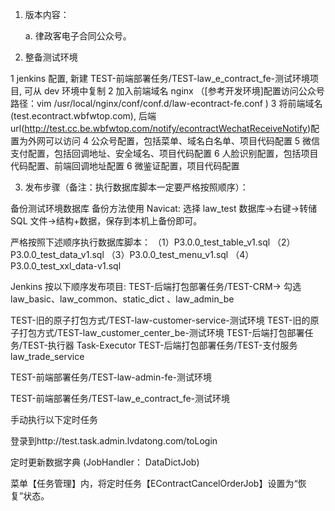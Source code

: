 1. 版本内容：

   a. 律政客电子合同公众号。

2) 整备测试环境

1 jenkins 配置, 新建 TEST-前端部署任务/TEST-law_e_contract_fe-测试环境项目, 可从 dev 环境中复制
2 加入前端域名 nginx （[参考开发环境]配置访问公众号 路径：vim /usr/local/nginx/conf/conf.d/law-econtract-fe.conf )
3 将前端域名(test.econtract.wbfwtop.com), 后端 url(http://test.cc.be.wbfwtop.com/notify/econtractWechatReceiveNotify)配置为外网可以访问
4 公众号配置，包括菜单、域名白名单、项目代码配置
5 微信支付配置，包括回调地址、安全域名、项目代码配置
6 人脸识别配置，包括项目代码配置、前端回调地址配置
6 微鉴证配置，项目代码配置

3. 发布步骤（备注：执行数据库脚本一定要严格按照顺序）：

备份测试环境数据库
备份方法使用 Navicat: 选择 law_test 数据库->右键->转储 SQL 文件->结构+数据，保存到本机上备份即可。

严格按照下述顺序执行数据库脚本：
（1）P3.0.0_test_table_v1.sql
（2）P3.0.0_test_data_v1.sql
（3）P3.0.0_test_menu_v1.sql
（4）P3.0.0_test_xxl_data-v1.sql

Jenkins 按以下顺序发布项目:
TEST-后端打包部署任务/TEST-CRM→ 勾选 law_basic、law_common、static_dict 、law_admin_be

TEST-旧的原子打包方式/TEST-law-customer-service-测试环境
TEST-旧的原子打包方式/TEST-law_customer_center_be-测试环境
TEST-后端打包部署任务/TEST-执行器 Task-Executor
TEST-后端打包部署任务/TEST-支付服务 law_trade_service

TEST-前端部署任务/TEST-law-admin-fe-测试环境

TEST-前端部署任务/TEST-law_e_contract_fe-测试环境

手动执行以下定时任务

登录到http://test.task.admin.lvdatong.com/toLogin

定时更新数据字典 (JobHandler： DataDictJob)

菜单【任务管理】内，将定时任务【EContractCancelOrderJob】设置为“恢复”状态。
